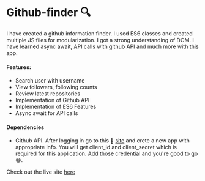 # Github-finder 🔍

I have created a github information finder. I used ES6 classes and created multiple JS files for modularization. I got a strong understanding of DOM. I have learned async await, API calls with github API and much more with this app. 

 
####  Features:
- Search user with username
- View followers, following counts
- Review latest repositories
- Implementation of Github API
- Implementation of ES6 Features
- Async await for API calls

#### Dependencies
- Github API. After logging in go to this 🔗 [site](https://github.com/settings/applications/new) and crete a new app with appropriate info. You will get client_id and client_secret which is required for this application. Add those credential and you're good to go 😄.

Check out the live site [here](https://book-store-2020.netlify.app/) 